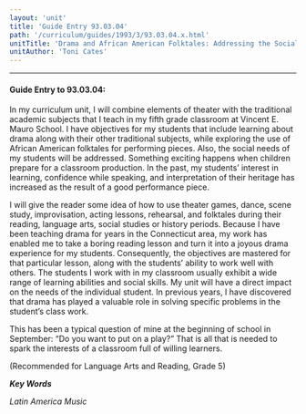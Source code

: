 ```yaml
---
layout: 'unit'
title: 'Guide Entry 93.03.04'
path: '/curriculum/guides/1993/3/93.03.04.x.html'
unitTitle: 'Drama and African American Folktales: Addressing the Social Needs of My Students'
unitAuthor: 'Toni Cates'
---
```


<body>
<hr/>
 <h4>
  Guide Entry to 93.03.04:
 </h4>
 In my curriculum unit, I will combine elements of theater with the traditional academic subjects that I teach in my fifth grade classroom at Vincent E. Mauro School. I have objectives for my students that include learning about drama along with their other traditional subjects, while exploring the use of African American folktales for performing pieces. Also, the social needs of my students will be addressed. Something exciting happens when children prepare for a classroom production. In the past, my students’ interest in learning, confidence while speaking, and interpretation of their heritage has increased as the result of a good performance piece.
 <p>
  I will give the reader some idea of how to use theater games, dance, scene study, improvisation, acting lessons, rehearsal, and folktales during their reading, language arts, social studies or history periods. Because I have been teaching drama for years in the Connecticut area, my work has enabled me to take a boring reading lesson and turn it into a joyous drama experience for my students. Consequently, the objectives are mastered for that particular lesson, along with the students’ ability to work well with others. The students I work with in my classroom usually exhibit a wide range of learning abilities and social skills. My unit will have a direct impact on the needs of the individual student. In previous years, I have discovered that drama has played a valuable role in solving specific problems in the student’s class work.
 </p>
 <p>
  This has been a typical question of mine at the beginning of school in September: “Do you want to put on a play?” That is all that is needed to spark the interests of a classroom full of willing learners.
 </p>
 <p>
  (Recommended for Language Arts and Reading, Grade 5)
 </p>
<p>
  <b>
   <i>
    Key Words
   </i>
  </b>
  <br/>
 </p>
 <p>
  <i>
   Latin America Music
  </i>
 </p>

</body>
